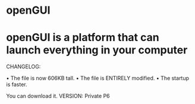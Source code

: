 # openGUI
# openGUI is a platform that can launch everything in your computer
CHANGELOG:

• The file is now 606KB tall.
• The file is ENTIRELY modified.
• The startup is faster.

You can download it.
VERSION: Private P6
